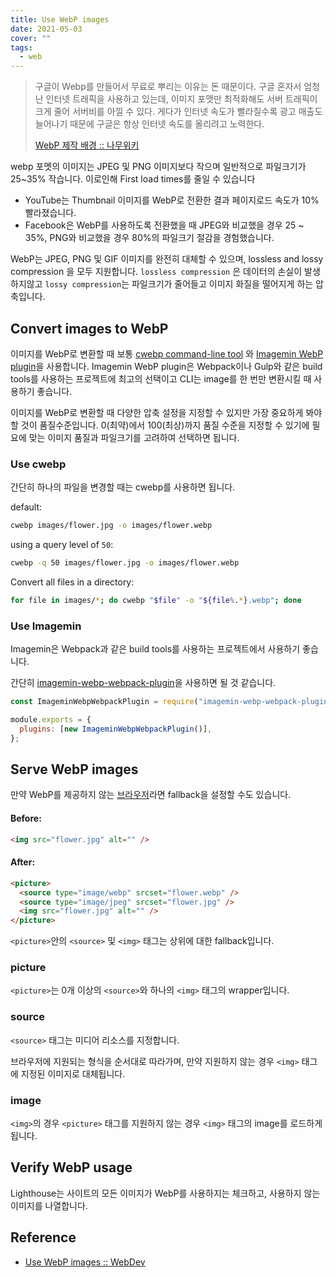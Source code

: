 ```yaml
---
title: Use WebP images
date: 2021-05-03
cover: ""
tags:
  - web
---
```


> 구글이 Webp를 만들어서 무료로 뿌리는 이유는 돈 때문이다. 구글 혼자서 엄청난 인터넷 트래픽을 사용하고 있는데, 이미지 포맷만 최적화해도 서버 트래픽이 크게 줄어 서버비를 아낄 수 있다. 게다가 인터넷 속도가 빨라질수록 광고 매출도 늘어나기 때문에 구글은 항상 인터넷 속도를 올리려고 노력한다.
>
> [WebP 제작 배경 :: 나무위키](https://namu.wiki/w/WebP)

<!--truncate-->

webp 포멧의 이미지는 JPEG 및 PNG 이미지보다 작으며 일반적으로 파일크기가 25~35% 작습니다. 이로인해 First load times를 줄일 수 있습니다

- YouTube는 Thumbnail 이미지를 WebP로 전환한 결과 페이지로드 속도가 10% 빨라졌습니다.
- Facebook은 WebP를 사용하도록 전환했을 때 JPEG와 비교했을 경우 25 ~ 35%, PNG와 비교했을 경우 80%의 파일크기 절감을 경험했습니다.

WebP는 JPEG, PNG 및 GIF 이미지를 완전히 대체할 수 있으며, lossless and lossy compression 을 모두 지원합니다. `lossless compression` 은 데이터의 손실이 발생하지않고 `lossy compression`는 파일크기가 줄어들고 이미지 화질을 떨어지게 하는 압축입니다.

## Convert images to WebP

이미지를 WebP로 변환할 때 보통 [cwebp command-line tool](https://developers.google.com/speed/webp/docs/using) 와 [Imagemin WebP plugin](https://github.com/imagemin/imagemin-webp)을 사용합니다. Imagemin WebP plugin은 Webpack이나 Gulp와 같은 build tools를 사용하는 프로젝트에 최고의 선택이고 CLI는 image를 한 번만 변환시킬 때 사용하기 좋습니다.

이미지를 WebP로 변환할 때 다양한 압축 설정을 지정할 수 있지만 가장 중요하게 봐야할 것이 품질수준입니다. 0(최약)에서 100(최상)까지 품질 수준을 지정할 수 있기에 필요에 맞는 이미지 품질과 파일크기를 고려하여 선택하면 됩니다.

### Use cwebp

간단히 하나의 파일을 변경할 때는 cwebp를 사용하면 됩니다.

default:

```bash
cwebp images/flower.jpg -o images/flower.webp
```

using a query level of `50`:

```bash
cwebp -q 50 images/flower.jpg -o images/flower.webp
```

Convert all files in a directory:

```bash
for file in images/*; do cwebp "$file" -o "${file%.*}.webp"; done
```

### Use Imagemin

Imagemin은 Webpack과 같은 build tools를 사용하는 프로젝트에서 사용하기 좋습니다.

간단히 [imagemin-webp-webpack-plugin](https://www.npmjs.com/package/imagemin-webp-webpack-plugin)을 사용하면 될 것 같습니다.

```js
const ImageminWebpWebpackPlugin = require("imagemin-webp-webpack-plugin");

module.exports = {
  plugins: [new ImageminWebpWebpackPlugin()],
};
```

## Serve WebP images

만약 WebP를 제공하지 않는 [브라우저](https://caniuse.com/?search=webp)라면 fallback을 설정할 수도 있습니다.

#### Before:

```html
<img src="flower.jpg" alt="" />
```

#### After:

```html
<picture>
  <source type="image/webp" srcset="flower.webp" />
  <source type="image/jpeg" srcset="flower.jpg" />
  <img src="flower.jpg" alt="" />
</picture>
```

`<picture>`안의 `<source>` 및 `<img>` 태그는 상위에 대한 fallback입니다.

### picture

`<picture>`는 0개 이상의 `<source>`와 하나의 `<img>` 태그의 wrapper입니다.

### source

`<source>` 태그는 미디어 리소스를 지정합니다.

브라우저에 지원되는 형식을 순서대로 따라가며, 만약 지원하지 않는 경우 `<img>` 태그에 지정된 이미지로 대체됩니다.

### image

`<img>`의 경우 `<picture>` 태그를 지원하지 않는 경우 `<img>` 태그의 image를 로드하게 됩니다.

## Verify WebP usage

Lighthouse는 사이트의 모든 이미지가 WebP를 사용하지는 체크하고, 사용하지 않는 이미지를 나열합니다.

## Reference

- [Use WebP images :: WebDev](https://web.dev/serve-images-webp/)
